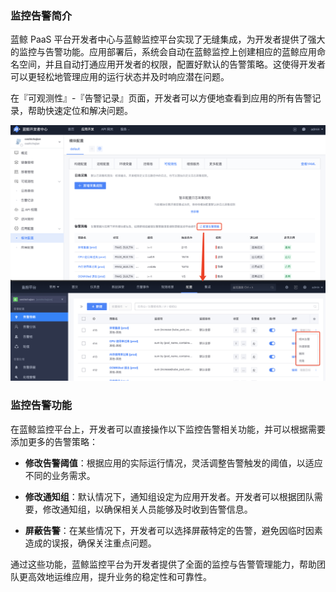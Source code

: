 ### 监控告警简介

蓝鲸 PaaS 平台开发者中心与蓝鲸监控平台实现了无缝集成，为开发者提供了强大的监控与告警功能。应用部署后，系统会自动在蓝鲸监控上创建相应的蓝鲸应用命名空间，并且自动打通应用开发者的权限，配置好默认的告警策略。这使得开发者可以更轻松地管理应用的运行状态并及时响应潜在问题。

在『可观测性』-『告警记录』页面，开发者可以方便地查看到应用的所有告警记录，帮助快速定位和解决问题。

![监控告警配置](../../../assets/images/bkm_config.png)

### 监控告警功能

在蓝鲸监控平台上，开发者可以直接操作以下监控告警相关功能，并可以根据需要添加更多的告警策略：

- **修改告警阈值**：根据应用的实际运行情况，灵活调整告警触发的阈值，以适应不同的业务需求。

- **修改通知组**：默认情况下，通知组设定为应用开发者。开发者可以根据团队需要，修改通知组，以确保相关人员能够及时收到告警信息。

- **屏蔽告警**：在某些情况下，开发者可以选择屏蔽特定的告警，避免因临时因素造成的误报，确保关注重点问题。

通过这些功能，蓝鲸监控平台为开发者提供了全面的监控与告警管理能力，帮助团队更高效地运维应用，提升业务的稳定性和可靠性。

